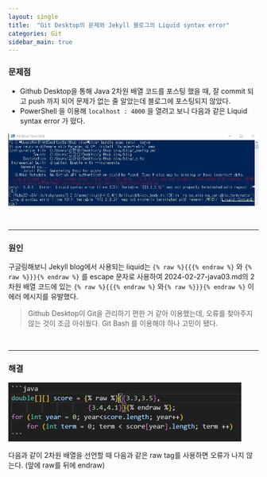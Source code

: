```yaml
---
layout: single
title:  "Git Desktop의 문제와 Jekyll 블로그의 Liquid syntax error"
categories: Git
sidebar_main: true
---
```


### 문제점

- Github Desktop을 통해 Java 2차원 배열 코드를 포스팅 했을 때, 잘 commit 되고 push 까지 되어 문제가 없는 줄 알았는데 블로그에 포스팅되지 않았다.
- PowerShell 을 이용해 `localhost : 4000` 을 열려고 보니 다음과 같은 Liquid syntax error 가 떴다.

![](/assets/images/20240228/error.JPG)

<br/>

<hr/>

### 원인

구글링해보니 Jekyll blog에서 사용되는 liquid는 `{% raw %}{{{% endraw %}` 와 `{% raw %}}}{% endraw %}` 를 escape 문자로 사용하여 2024-02-27-java03.md의 2차원 배열 코드에 있는 `{% raw %}{{{% endraw %}` 와`{% raw %}}}{% endraw %}` 이 에러 메시지를 유발했다.

> Github Desktop이 Git을 관리하기 편한 거 같아 이용했는데, 오류를 찾아주지 않는 것이 조금 아쉬웠다. Git Bash 를 이용해야 하나 고민이 됐다.

<br/>

<hr/>

### 해결

![](/assets/images/20240228/solve.JPG)

다음과 같이 2차원 배열을 선언할 때 다음과 같은 raw tag를 사용하면 오류가 나지 않는다. (앞에 raw를 뒤에 endraw) 

